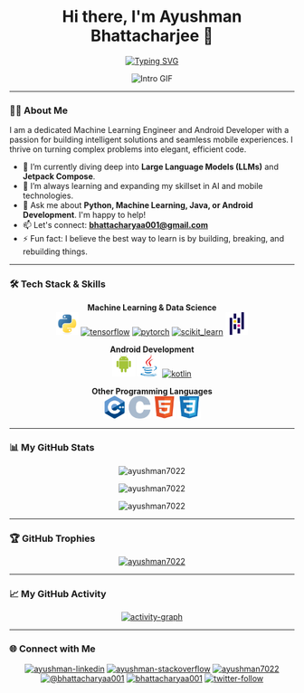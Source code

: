 <div align="center">
  <h1>Hi there, I'm Ayushman Bhattacharjee 👋</h1>
  <a href="https://git.io/typing-svg">
    <img src="https://readme-typing-svg.herokuapp.com?font=Fira+Code&size=24&pause=1000&color=00BFFF&center=true&vCenter=true&width=435&lines=A+Passionate+ML+Engineer;An+Android+Developer;A+Lifelong+Learner" alt="Typing SVG" />
  </a>
</div>

<p align="center">
  <img src="https://camo.githubusercontent.com/c1dcb74cc1c1835b1d716f5051499a2814c683c806b15f04b0eba492863703e9/68747470733a2f2f63646e2e6472696262626c652e636f6d2f757365732f3733303730332f73637265656e73686f74732f363538313234332f6176656e746f2e676966" width="600px" alt="Intro GIF">
</p>

---

### 👨‍💻 About Me

<p>I am a dedicated Machine Learning Engineer and Android Developer with a passion for building intelligent solutions and seamless mobile experiences. I thrive on turning complex problems into elegant, efficient code.</p>

- 🔭 I’m currently diving deep into **Large Language Models (LLMs)** and **Jetpack Compose**.
- 🌱 I’m always learning and expanding my skillset in AI and mobile technologies.
- 💬 Ask me about **Python, Machine Learning, Java, or Android Development**. I'm happy to help!
- 📫 Let's connect: **bhattacharyaa001@gmail.com**
- ⚡ Fun fact: I believe the best way to learn is by building, breaking, and rebuilding things.

---

### 🛠️ Tech Stack & Skills

<p align="center">
  <b>Machine Learning & Data Science</b><br/>
  <a href="https://www.python.org" target="_blank" rel="noreferrer"><img src="https://raw.githubusercontent.com/devicons/devicon/master/icons/python/python-original.svg" alt="python" width="40" height="40"/></a>
  <a href="https://www.tensorflow.org" target="_blank" rel="noreferrer"><img src="https://www.vectorlogo.zone/logos/tensorflow/tensorflow-icon.svg" alt="tensorflow" width="40" height="40"/></a>
  <a href="https://pytorch.org/" target="_blank" rel="noreferrer"><img src="https://www.vectorlogo.zone/logos/pytorch/pytorch-icon.svg" alt="pytorch" width="40" height="40"/></a>
  <a href="https://scikit-learn.org/" target="_blank" rel="noreferrer"><img src="https://upload.wikimedia.org/wikipedia/commons/0/05/Scikit_learn_logo_small.svg" alt="scikit_learn" width="40" height="40"/></a>
  <a href="https://pandas.pydata.org/" target="_blank" rel="noreferrer"><img src="https://raw.githubusercontent.com/devicons/devicon/2ae2a900d2f041da66e950e4d48052658d850630/icons/pandas/pandas-original.svg" alt="pandas" width="40" height="40"/></a>
</p>

<p align="center">
  <b>Android Development</b><br/>
  <a href="https://developer.android.com" target="_blank" rel="noreferrer"><img src="https://raw.githubusercontent.com/devicons/devicon/master/icons/android/android-original-wordmark.svg" alt="android" width="40" height="40"/></a>
  <a href="https://www.java.com" target="_blank" rel="noreferrer"><img src="https://raw.githubusercontent.com/devicons/devicon/master/icons/java/java-original.svg" alt="java" width="40" height="40"/></a>
  <a href="https://kotlinlang.org" target="_blank" rel="noreferrer"><img src="https://www.vectorlogo.zone/logos/kotlinlang/kotlinlang-icon.svg" alt="kotlin" width="40" height="40"/></a>
</p>

<p align="center">
  <b>Other Programming Languages</b><br/>
  <a href="https://www.cplusplus.com/" target="_blank" rel="noreferrer"><img src="https://raw.githubusercontent.com/devicons/devicon/master/icons/cplusplus/cplusplus-original.svg" alt="cplusplus" width="40" height="40"/></a>
  <a href="https://www.cprogramming.com/" target="_blank" rel="noreferrer"><img src="https://raw.githubusercontent.com/devicons/devicon/master/icons/c/c-original.svg" alt="c" width="40" height="40"/></a>
  <a href="https://www.w3.org/html/" target="_blank" rel="noreferrer"><img src="https://raw.githubusercontent.com/devicons/devicon/master/icons/html5/html5-original.svg" alt="html5" width="40" height="40"/></a>
  <a href="https://www.w3schools.com/css/" target="_blank" rel="noreferrer"><img src="https://raw.githubusercontent.com/devicons/devicon/master/icons/css3/css3-original.svg" alt="css3" width="40" height="40"/></a>
</p>

---

### 📊 My GitHub Stats

<p align="center">
  <img src="https://github-readme-stats.vercel.app/api?username=ayushman7022&show_icons=true&locale=en&theme=tokyonight" alt="ayushman7022" />
</p>
<p align="center">
  <img src="https://github-readme-stats.vercel.app/api/top-langs?username=ayushman7022&show_icons=true&locale=en&layout=compact&theme=tokyonight" alt="ayushman7022" />
</p>
<p align="center">
  <img src="https://komarev.com/ghpvc/?username=ayushman7022&label=Profile%20Views&color=0e75b6&style=flat-square" alt="ayushman7022" />
</p>

---

### 🏆 GitHub Trophies

<p align="center">
  <a href="https://github.com/ryo-ma/github-profile-trophy">
    <img src="https://github-profile-trophy.vercel.app/?username=ayushman7022&theme=dracula" alt="ayushman7022" />
  </a>
</p>

---

### 📈 My GitHub Activity

<p align="center">
  <a href="https://github.com/ayushman7022">
    <img src="https://github-readme-activity-graph.vercel.app/graph?username=ayushman7022&theme=tokyo-night" alt="activity-graph" />
  </a>
</p>

---

### 🌐 Connect with Me

<p align="center">
  <a href="https://linkedin.com/in/ayushmanbhattacharjee" target="_blank"><img src="https://raw.githubusercontent.com/rahuldkjain/github-profile-readme-generator/master/src/images/icons/Social/linked-in-alt.svg" alt="ayushman-linkedin" height="30" width="40" /></a>
  <a href="https://stackoverflow.com/users/your-user-id/ayushman-bhattacharjee" target="_blank"><img src="https://raw.githubusercontent.com/rahuldkjain/github-profile-readme-generator/master/src/images/icons/Social/stack-overflow.svg" alt="ayushman-stackoverflow" height="30" width="40" /></a>
  <a href="https://instagram.com/ayushman7022" target="_blank"><img src="https://raw.githubusercontent.com/rahuldkjain/github-profile-readme-generator/master/src/images/icons/Social/instagram.svg" alt="ayushman7022" height="30" width="40" /></a>
  <a href="https://www.hackerrank.com/@bhattacharyaa001" target="_blank"><img src="https://raw.githubusercontent.com/rahuldkjain/github-profile-readme-generator/master/src/images/icons/Social/hackerrank.svg" alt="@bhattacharyaa001" height="30" width="40" /></a>
  <a href="https://www.hackerearth.com/bhattacharyaa001" target="_blank"><img src="https://raw.githubusercontent.com/rahuldkjain/github-profile-readme-generator/master/src/images/icons/Social/hackerearth.svg" alt="bhattacharyaa001" height="30" width="40" /></a>
  <a href="https://twitter.com/your-username" target="blank"><img src="https://img.shields.io/twitter/follow/your-username?logo=x&style=for-the-badge" alt="twitter-follow" /></a>
</p>
